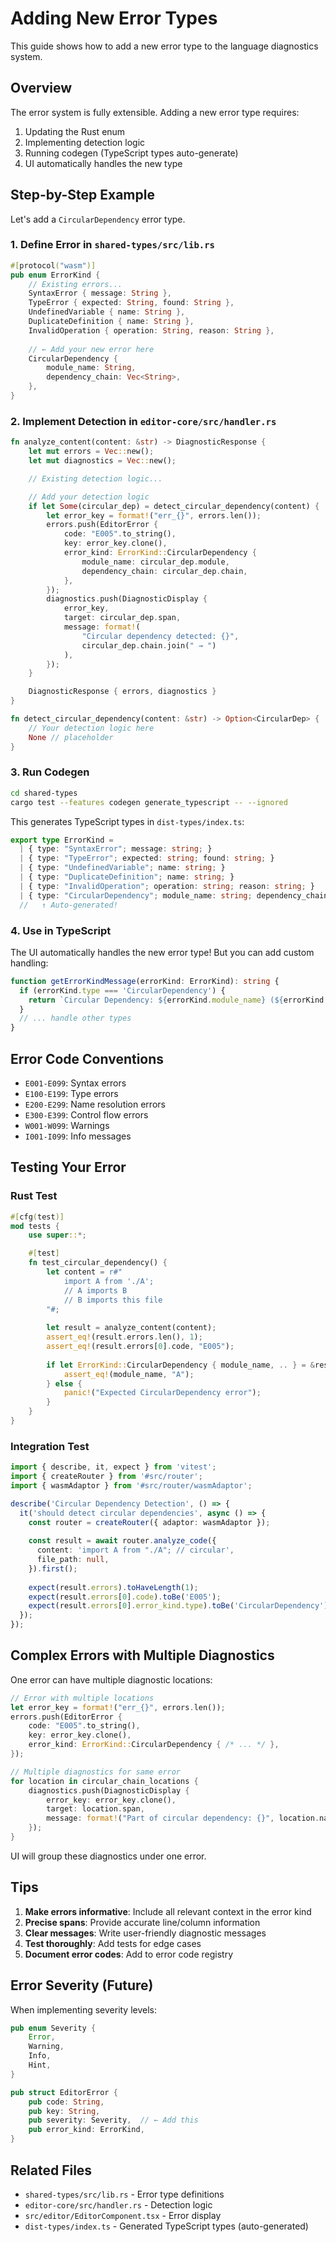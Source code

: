 # Adding New Error Types

This guide shows how to add a new error type to the language diagnostics system.

## Overview

The error system is fully extensible. Adding a new error type requires:
1. Updating the Rust enum
2. Implementing detection logic
3. Running codegen (TypeScript types auto-generate)
4. UI automatically handles the new type

## Step-by-Step Example

Let's add a `CircularDependency` error type.

### 1. Define Error in `shared-types/src/lib.rs`

```rust
#[protocol("wasm")]
pub enum ErrorKind {
    // Existing errors...
    SyntaxError { message: String },
    TypeError { expected: String, found: String },
    UndefinedVariable { name: String },
    DuplicateDefinition { name: String },
    InvalidOperation { operation: String, reason: String },
    
    // ← Add your new error here
    CircularDependency { 
        module_name: String,
        dependency_chain: Vec<String>,
    },
}
```

### 2. Implement Detection in `editor-core/src/handler.rs`

```rust
fn analyze_content(content: &str) -> DiagnosticResponse {
    let mut errors = Vec::new();
    let mut diagnostics = Vec::new();

    // Existing detection logic...

    // Add your detection logic
    if let Some(circular_dep) = detect_circular_dependency(content) {
        let error_key = format!("err_{}", errors.len());
        errors.push(EditorError {
            code: "E005".to_string(),
            key: error_key.clone(),
            error_kind: ErrorKind::CircularDependency {
                module_name: circular_dep.module,
                dependency_chain: circular_dep.chain,
            },
        });
        diagnostics.push(DiagnosticDisplay {
            error_key,
            target: circular_dep.span,
            message: format!(
                "Circular dependency detected: {}",
                circular_dep.chain.join(" → ")
            ),
        });
    }

    DiagnosticResponse { errors, diagnostics }
}

fn detect_circular_dependency(content: &str) -> Option<CircularDep> {
    // Your detection logic here
    None // placeholder
}
```

### 3. Run Codegen

```bash
cd shared-types
cargo test --features codegen generate_typescript -- --ignored
```

This generates TypeScript types in `dist-types/index.ts`:

```typescript
export type ErrorKind =
  | { type: "SyntaxError"; message: string; }
  | { type: "TypeError"; expected: string; found: string; }
  | { type: "UndefinedVariable"; name: string; }
  | { type: "DuplicateDefinition"; name: string; }
  | { type: "InvalidOperation"; operation: string; reason: string; }
  | { type: "CircularDependency"; module_name: string; dependency_chain: string[]; };
  //   ↑ Auto-generated!
```

### 4. Use in TypeScript

The UI automatically handles the new error type! But you can add custom handling:

```typescript
function getErrorKindMessage(errorKind: ErrorKind): string {
  if (errorKind.type === 'CircularDependency') {
    return `Circular Dependency: ${errorKind.module_name} (${errorKind.dependency_chain.join(' → ')})`;
  }
  // ... handle other types
}
```

## Error Code Conventions

- `E001-E099`: Syntax errors
- `E100-E199`: Type errors
- `E200-E299`: Name resolution errors
- `E300-E399`: Control flow errors
- `W001-W099`: Warnings
- `I001-I099`: Info messages

## Testing Your Error

### Rust Test

```rust
#[cfg(test)]
mod tests {
    use super::*;

    #[test]
    fn test_circular_dependency() {
        let content = r#"
            import A from './A';
            // A imports B
            // B imports this file
        "#;
        
        let result = analyze_content(content);
        assert_eq!(result.errors.len(), 1);
        assert_eq!(result.errors[0].code, "E005");
        
        if let ErrorKind::CircularDependency { module_name, .. } = &result.errors[0].error_kind {
            assert_eq!(module_name, "A");
        } else {
            panic!("Expected CircularDependency error");
        }
    }
}
```

### Integration Test

```typescript
import { describe, it, expect } from 'vitest';
import { createRouter } from '#src/router';
import { wasmAdaptor } from '#src/router/wasmAdaptor';

describe('Circular Dependency Detection', () => {
  it('should detect circular dependencies', async () => {
    const router = createRouter({ adaptor: wasmAdaptor });
    
    const result = await router.analyze_code({
      content: 'import A from "./A"; // circular',
      file_path: null,
    }).first();
    
    expect(result.errors).toHaveLength(1);
    expect(result.errors[0].code).toBe('E005');
    expect(result.errors[0].error_kind.type).toBe('CircularDependency');
  });
});
```

## Complex Errors with Multiple Diagnostics

One error can have multiple diagnostic locations:

```rust
// Error with multiple locations
let error_key = format!("err_{}", errors.len());
errors.push(EditorError {
    code: "E005".to_string(),
    key: error_key.clone(),
    error_kind: ErrorKind::CircularDependency { /* ... */ },
});

// Multiple diagnostics for same error
for location in circular_chain_locations {
    diagnostics.push(DiagnosticDisplay {
        error_key: error_key.clone(),
        target: location.span,
        message: format!("Part of circular dependency: {}", location.name),
    });
}
```

UI will group these diagnostics under one error.

## Tips

1. **Make errors informative**: Include all relevant context in the error kind
2. **Precise spans**: Provide accurate line/column information
3. **Clear messages**: Write user-friendly diagnostic messages
4. **Test thoroughly**: Add tests for edge cases
5. **Document error codes**: Add to error code registry

## Error Severity (Future)

When implementing severity levels:

```rust
pub enum Severity {
    Error,
    Warning,
    Info,
    Hint,
}

pub struct EditorError {
    pub code: String,
    pub key: String,
    pub severity: Severity,  // ← Add this
    pub error_kind: ErrorKind,
}
```

## Related Files

- `shared-types/src/lib.rs` - Error type definitions
- `editor-core/src/handler.rs` - Detection logic
- `src/editor/EditorComponent.tsx` - Error display
- `dist-types/index.ts` - Generated TypeScript types (auto-generated)

